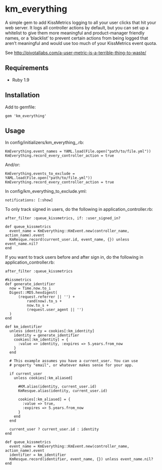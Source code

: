 # km_everything

A simple gem to add KissMetrics logging to all your user clicks that hit your web server.
It logs all controller actions by default, but you can set up a whitelist to give them more meaningful 
and product-manager friendly names, or a ‘blacklist’ to prevent certain actions from being logged that
aren’t meaningful and would use too much of your KissMetrics event quota.

See http://pivotallabs.com/a-user-metric-is-a-terrible-thing-to-waste/

## Requirements
  * Ruby 1.9

## Installation

Add to gemfile:

    gem 'km_everything'

## Usage

In config/initializers/km\_everything\_.rb:

    KmEverything.event_names = YAML.load(File.open("path/to/file.yml"))
    KmEverything.record_every_controller_action = true

And/or:

    KmEverything.events_to_exclude = YAML.load(File.open("path/to/file.yml"))
    KmEverything.record_every_controller_action = true

In config/km\_everything\_to\_exclude.yml:

    notifications: [:show]

To only track signed in users, do the following in application_controller.rb:

    after_filter :queue_kissmetrics, if: :user_signed_in?

    def queue_kissmetrics
      event_name = KmEverything::KmEvent.new(controller_name, action_name).event
      KmResque.record(current_user.id, event_name, {}) unless event_name.nil?
    end

If you want to track users before and after sign in, do the following in application_controller.rb:

    after_filter :queue_kissmetrics

    #kissmetrics
    def generate_identifier
      now = Time.now.to_i
      Digest::MD5.hexdigest(
          (request.referrer || '') +
              rand(now).to_s +
              now.to_s +
              (request.user_agent || '')
      )
    end

    def km_identifier
      unless identity = cookies[:km_identity]
        identity = generate_identifier
        cookies[:km_identity] = {
          :value => identity, :expires => 5.years.from_now
        }
      end

      # This example assumes you have a current_user. You can use
      # property "email", or whatever makes sense for your app.

      if current_user
        unless cookies[:km_aliased]

          #KM.alias(identity, current_user.id)
          KmResque.alias(identity, current_user.id)

          cookies[:km_aliased] = {
            :value => true,
            :expires => 5.years.from_now
          }
        end
      end

      current_user ? current_user.id : identity
    end

    def queue_kissmetrics
      event_name = KmEverything::KmEvent.new(controller_name, action_name).event
      identifier = km_identifier
      KmResque.record(identifier, event_name, {}) unless event_name.nil?
    end
